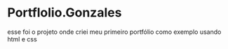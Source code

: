 # Portflolio.Gonzales

esse foi o projeto onde criei meu primeiro portfólio como exemplo usando html e css
